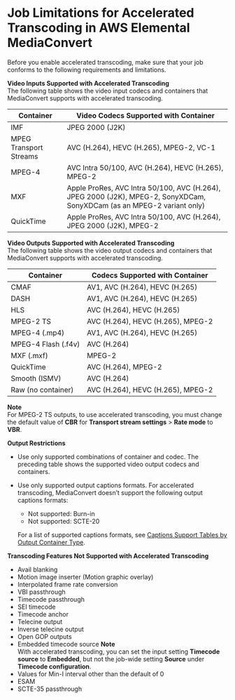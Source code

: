 # Job Limitations for Accelerated Transcoding in AWS Elemental MediaConvert<a name="job-requirements"></a>

Before you enable accelerated transcoding, make sure that your job conforms to the following requirements and limitations\.

**Video Inputs Supported with Accelerated Transcoding**  
The following table shows the video input codecs and containers that MediaConvert supports with accelerated transcoding\.


| Container | Video Codecs Supported with Container | 
| --- | --- | 
| IMF | JPEG 2000 \(J2K\) | 
| MPEG Transport Streams | AVC \(H\.264\), HEVC \(H\.265\), MPEG\-2, VC\-1 | 
| MPEG\-4 | AVC Intra 50/100, AVC \(H\.264\), HEVC \(H\.265\), MPEG\-2 | 
| MXF | Apple ProRes, AVC Intra 50/100, AVC \(H\.264\), JPEG 2000 \(J2K\), MPEG\-2, SonyXDCam, SonyXDCam \(as an MPEG\-2 variant only\) | 
| QuickTime | Apple ProRes, AVC Intra 50/100, AVC \(H\.264\), JPEG 2000 \(J2K\), MPEG\-2 | 

**Video Outputs Supported with Accelerated Transcoding**  
The following table shows the video output codecs and containers that MediaConvert supports with accelerated transcoding\.


| Container | Codecs Supported with Container | 
| --- | --- | 
| CMAF | AV1, AVC \(H\.264\), HEVC \(H\.265\) | 
| DASH | AV1, AVC \(H\.264\), HEVC \(H\.265\) | 
| HLS | AVC \(H\.264\), HEVC \(H\.265\) | 
| MPEG\-2 TS | AVC \(H\.264\), HEVC \(H\.265\), MPEG\-2 | 
| MPEG\-4 \(\.mp4\) | AV1, AVC \(H\.264\), HEVC \(H\.265\) | 
| MPEG\-4 Flash \(\.f4v\) | AVC \(H\.264\) | 
| MXF \(\.mxf\) | MPEG\-2 | 
| QuickTime | AVC \(H\.264\), MPEG\-2 | 
| Smooth \(ISMV\) | AVC \(H\.264\) | 
| Raw \(no container\) | AVC \(H\.264\), HEVC \(H\.265\), MPEG\-2 | 

**Note**  
For MPEG\-2 TS outputs, to use accelerated transcoding, you must change the default value of **CBR** for **Transport stream settings** > **Rate mode** to **VBR**\.

**Output Restrictions**
+ Use only supported combinations of container and codec\. The preceding table shows the supported video output codecs and containers\.
+ Use only supported output captions formats\. For accelerated transcoding, MediaConvert doesn’t support the following output captions formats:
  + Not supported: Burn\-in
  + Not supported: SCTE\-20

  For a list of supported captions formats, see [Captions Support Tables by Output Container Type](captions-support-tables-by-container-type.md)\.

**Transcoding Features Not Supported with Accelerated Transcoding**
+ Avail blanking
+ Motion image inserter \(Motion graphic overlay\)
+ Interpolated frame rate conversion
+ VBI passthrough
+ Timecode passthrough
+ SEI timecode
+ Timecode anchor
+ Telecine output
+ Inverse telecine output
+ Open GOP outputs
+ Embedded timecode source
**Note**  
With accelerated transcoding, you can set the input setting **Timecode source** to **Embedded**, but not the job\-wide setting **Source** under **Timecode configuration**\.
+ Values for Min\-I interval other than the default of 0
+ ESAM
+ SCTE\-35 passthrough